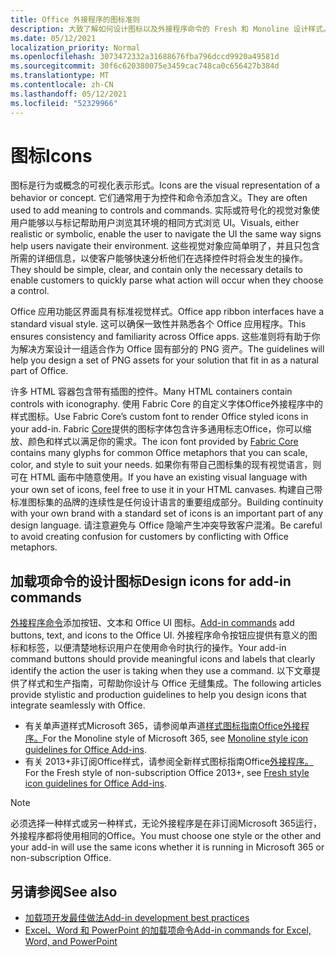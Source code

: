 ```yaml
---
title: Office 外接程序的图标准则
description: 大致了解如何设计图标以及外接程序命令的 Fresh 和 Monoline 设计样式。
ms.date: 05/12/2021
localization_priority: Normal
ms.openlocfilehash: 3073472332a31688676fba796dccd9920a49581d
ms.sourcegitcommit: 30f6c620380075e3459cac748ca0c656427b384d
ms.translationtype: MT
ms.contentlocale: zh-CN
ms.lasthandoff: 05/12/2021
ms.locfileid: "52329966"
---
```

# <a name="icons"></a><span data-ttu-id="62a56-103">图标</span><span class="sxs-lookup"><span data-stu-id="62a56-103">Icons</span></span>

<span data-ttu-id="62a56-104">图标是行为或概念的可视化表示形式。</span><span class="sxs-lookup"><span data-stu-id="62a56-104">Icons are the visual representation of a behavior or concept.</span></span> <span data-ttu-id="62a56-105">它们通常用于为控件和命令添加含义。</span><span class="sxs-lookup"><span data-stu-id="62a56-105">They are often used to add meaning to controls and commands.</span></span> <span data-ttu-id="62a56-106">实际或符号化的视觉对象使用户能够以与标记帮助用户浏览其环境的相同方式浏览 UI。</span><span class="sxs-lookup"><span data-stu-id="62a56-106">Visuals, either realistic or symbolic, enable the user to navigate the UI the same way signs help users navigate their environment.</span></span> <span data-ttu-id="62a56-107">这些视觉对象应简单明了，并且只包含所需的详细信息，以使客户能够快速分析他们在选择控件时将会发生的操作。</span><span class="sxs-lookup"><span data-stu-id="62a56-107">They should be simple, clear, and contain only the necessary details to enable customers to quickly parse what action will occur when they choose a control.</span></span>

<span data-ttu-id="62a56-108">Office 应用功能区界面具有标准视觉样式。</span><span class="sxs-lookup"><span data-stu-id="62a56-108">Office app ribbon interfaces have a standard visual style.</span></span> <span data-ttu-id="62a56-109">这可以确保一致性并熟悉各个 Office 应用程序。</span><span class="sxs-lookup"><span data-stu-id="62a56-109">This ensures consistency and familiarity across Office apps.</span></span> <span data-ttu-id="62a56-110">这些准则将有助于你为解决方案设计一组适合作为 Office 固有部分的 PNG 资产。</span><span class="sxs-lookup"><span data-stu-id="62a56-110">The guidelines will help you design a set of PNG assets for your solution that fit in as a natural part of Office.</span></span>

<span data-ttu-id="62a56-111">许多 HTML 容器包含带有插图的控件。</span><span class="sxs-lookup"><span data-stu-id="62a56-111">Many HTML containers contain controls with iconography.</span></span> <span data-ttu-id="62a56-112">使用 Fabric Core 的自定义字体Office外接程序中的样式图标。</span><span class="sxs-lookup"><span data-stu-id="62a56-112">Use Fabric Core’s custom font to render Office styled icons in your add-in.</span></span> <span data-ttu-id="62a56-113">Fabric [Core](fabric-core.md)提供的图标字体包含许多通用标志Office，你可以缩放、颜色和样式以满足你的需求。</span><span class="sxs-lookup"><span data-stu-id="62a56-113">The icon font provided by [Fabric Core](fabric-core.md) contains many glyphs for common Office metaphors that you can scale, color, and style to suit your needs.</span></span> <span data-ttu-id="62a56-114">如果你有带自己图标集的现有视觉语言，则可在 HTML 画布中随意使用。</span><span class="sxs-lookup"><span data-stu-id="62a56-114">If you have an existing visual language with your own set of icons, feel free to use it in your HTML canvases.</span></span> <span data-ttu-id="62a56-115">构建自己带标准图标集的品牌的连续性是任何设计语言的重要组成部分。</span><span class="sxs-lookup"><span data-stu-id="62a56-115">Building continuity with your own brand with a standard set of icons is an important part of any design language.</span></span> <span data-ttu-id="62a56-116">请注意避免与 Office 隐喻产生冲突导致客户混淆。</span><span class="sxs-lookup"><span data-stu-id="62a56-116">Be careful to avoid creating confusion for customers by conflicting with Office metaphors.</span></span>

## <a name="design-icons-for-add-in-commands"></a><span data-ttu-id="62a56-117">加载项命令的设计图标</span><span class="sxs-lookup"><span data-stu-id="62a56-117">Design icons for add-in commands</span></span>

<span data-ttu-id="62a56-118">[外接程序命令](add-in-commands.md)添加按钮、文本和 Office UI 图标。</span><span class="sxs-lookup"><span data-stu-id="62a56-118">[Add-in commands](add-in-commands.md) add buttons, text, and icons to the Office UI.</span></span> <span data-ttu-id="62a56-119">外接程序命令按钮应提供有意义的图标和标签，以便清楚地标识用户在使用命令时执行的操作。</span><span class="sxs-lookup"><span data-stu-id="62a56-119">Your add-in command buttons should provide meaningful icons and labels that clearly identify the action the user is taking when they use a command.</span></span> <span data-ttu-id="62a56-120">以下文章提供了样式和生产指南，可帮助你设计与 Office 无缝集成。</span><span class="sxs-lookup"><span data-stu-id="62a56-120">The following articles provide stylistic and production guidelines to help you design icons that integrate seamlessly with Office.</span></span>

- <span data-ttu-id="62a56-121">有关单声道样式Microsoft 365，请参阅单声道[样式图标指南Office外接程序。](add-in-icons-monoline.md)</span><span class="sxs-lookup"><span data-stu-id="62a56-121">For the Monoline style of Microsoft 365, see [Monoline style icon guidelines for Office Add-ins](add-in-icons-monoline.md).</span></span>
- <span data-ttu-id="62a56-122">有关 2013+非订阅Office样式，请参阅全新样式图标指南Office[外接程序。](add-in-icons-fresh.md)</span><span class="sxs-lookup"><span data-stu-id="62a56-122">For the Fresh style of non-subscription Office 2013+, see [Fresh style icon guidelines for Office Add-ins](add-in-icons-fresh.md).</span></span>

> [!NOTE]
> <span data-ttu-id="62a56-123">必须选择一种样式或另一种样式，无论外接程序是在非订阅Microsoft 365运行，外接程序都将使用相同的Office。</span><span class="sxs-lookup"><span data-stu-id="62a56-123">You must choose one style or the other and your add-in will use the same icons whether it is running in Microsoft 365 or non-subscription Office.</span></span>

## <a name="see-also"></a><span data-ttu-id="62a56-124">另请参阅</span><span class="sxs-lookup"><span data-stu-id="62a56-124">See also</span></span>

- [<span data-ttu-id="62a56-125">加载项开发最佳做法</span><span class="sxs-lookup"><span data-stu-id="62a56-125">Add-in development best practices</span></span>](../concepts/add-in-development-best-practices.md)
- [<span data-ttu-id="62a56-126">Excel、Word 和 PowerPoint 的加载项命令</span><span class="sxs-lookup"><span data-stu-id="62a56-126">Add-in commands for Excel, Word, and PowerPoint</span></span>](../design/add-in-commands.md)
